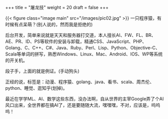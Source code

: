 +++
title = "屠龙技"
weight = 20
draft = false
+++

{{< figure class="image main" src="/images/pic02.jpg" >}}
一只程序猿，有时候有点呆萌？(别人说的，然而我是拒绝的)

后台开发，简单来说就是天天和服务器打交道，本人擅长AI、FW、FL、BR、AE、PR、ID、PS等软件的安装与卸载，精通CSS、JavaScript、PHP、Golang、C、C++、C#、Java、Ruby、Perl、Lisp、Python、Objective-C、Scala等单词的拼写，熟悉Windows、Linux、Mac、Android、IOS、WP等系统的开关机。

段子手，上面的就是例证。(手动狗头)

正经的说，标签是：动漫、程序猿、golang、java、看书、scala、周杰伦、python、睡觉、逛知乎(划掉)。

最近在学学ML、AI、数学这些东西，没办法啊，自从世界的主宰Google弄了个AI风口出来，全世界都在搞AI了，还是要随随大流，嘿嘿嘿，不对，应该是，呜呜呜！
